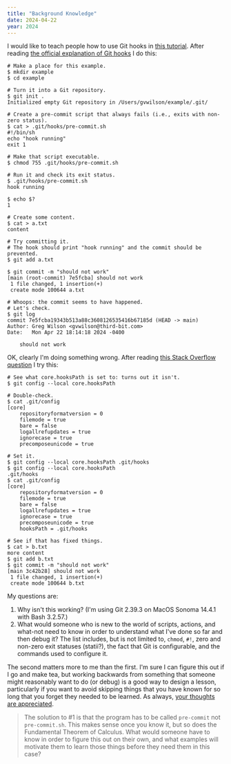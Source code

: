 ```yaml
---
title: "Background Knowledge"
date: 2024-04-22
year: 2024
---
```


I would like to teach people how to use Git hooks in [this tutorial][sys-tutorial].
After reading [the official explanation of Git hooks][git-hooks] I do this:

```
# Make a place for this example.
$ mkdir example
$ cd example

# Turn it into a Git repository.
$ git init .
Initialized empty Git repository in /Users/gvwilson/example/.git/

# Create a pre-commit script that always fails (i.e., exits with non-zero status).
$ cat > .git/hooks/pre-commit.sh
#!/bin/sh
echo "hook running"
exit 1

# Make that script executable.
$ chmod 755 .git/hooks/pre-commit.sh

# Run it and check its exit status.
$ .git/hooks/pre-commit.sh
hook running

$ echo $?
1

# Create some content.
$ cat > a.txt
content

# Try committing it.
# The hook should print "hook running" and the commit should be prevented.
$ git add a.txt

$ git commit -m "should not work"
[main (root-commit) 7e5fcba] should not work
 1 file changed, 1 insertion(+)
 create mode 100644 a.txt

# Whoops: the commit seems to have happened.
# Let's check.
$ git log
commit 7e5fcba19343b513a88c3608126535416b67185d (HEAD -> main)
Author: Greg Wilson <gvwilson@third-bit.com>
Date:   Mon Apr 22 18:14:18 2024 -0400

    should not work
```

OK, clearly I'm doing something wrong.
After reading [this Stack Overflow question][stack-overflow] I try this:

```
# See what core.hooksPath is set to: turns out it isn't.
$ git config --local core.hooksPath

# Double-check.
$ cat .git/config
[core]
	repositoryformatversion = 0
	filemode = true
	bare = false
	logallrefupdates = true
	ignorecase = true
	precomposeunicode = true

# Set it.
$ git config --local core.hooksPath .git/hooks
$ git config --local core.hooksPath
.git/hooks
$ cat .git/config
[core]
	repositoryformatversion = 0
	filemode = true
	bare = false
	logallrefupdates = true
	ignorecase = true
	precomposeunicode = true
	hooksPath = .git/hooks

# See if that has fixed things.
$ cat > b.txt
more content
$ git add b.txt
$ git commit -m "should not work"
[main 3c42b28] should not work
 1 file changed, 1 insertion(+)
 create mode 100644 b.txt
```

My questions are:

1.  Why isn't this working? (I'm using Git 2.39.3 on MacOS Sonoma 14.4.1 with Bash 3.2.57.)
2.  What would someone who is new to the world of scripts, actions, and what-not need to know
    in order to understand what I've done so far and then debug it?
    The list includes, but is not limited to, `chmod`, `#!`, zero and non-zero exit statuses (statii?),
    the fact that Git is configurable, and the commands used to configure it.

The second matters more to me than the first.
I'm sure I can figure this out if I go and make tea,
but working backwards from something that someone might reasonably want to do (or debug)
is a good way to design a lesson,
particularly if you want to avoid skipping things that you have known for so long
that you forget they needed to be learned.
As always, [your thoughts are appreciated](mailto:{{site.author.email}}).

> The solution to #1 is that the program has to be called `pre-commit` not `pre-commit.sh`.
> This makes sense once you know it,
> but so does the Fundamental Theorem of Calculus.
> What would someone have to know in order to figure this out on their own,
> and what examples will motivate them to learn those things before they need them in this case?

[git-hooks]: https://git-scm.com/book/en/v2/Customizing-Git-Git-Hooks
[stack-overflow]: https://stackoverflow.com/questions/49912695/git-pre-and-post-commit-hooks-not-running
[sys-tutorial]: https://gvwilson.github.io/sys-tutorial
